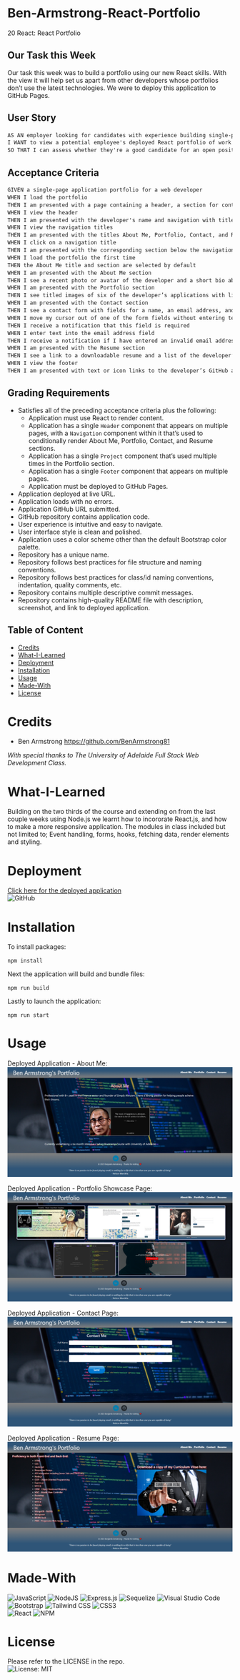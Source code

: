 # Ben-Armstrong-React-Portfolio
20 React: React Portfolio
## Our Task this Week

Our task this week was to build a portfolio using our new React skills. With the view it will help set us apart from other developers whose portfolios don’t use the latest technologies. We were to deploy this application to GitHub Pages. 

## User Story

```md
AS AN employer looking for candidates with experience building single-page applications
I WANT to view a potential employee's deployed React portfolio of work samples
SO THAT I can assess whether they're a good candidate for an open position
```

## Acceptance Criteria

```md
GIVEN a single-page application portfolio for a web developer
WHEN I load the portfolio
THEN I am presented with a page containing a header, a section for content, and a footer
WHEN I view the header
THEN I am presented with the developer's name and navigation with titles corresponding to different sections of the portfolio
WHEN I view the navigation titles
THEN I am presented with the titles About Me, Portfolio, Contact, and Resume, and the title corresponding to the current section is highlighted
WHEN I click on a navigation title
THEN I am presented with the corresponding section below the navigation without the page reloading and that title is highlighted
WHEN I load the portfolio the first time
THEN the About Me title and section are selected by default
WHEN I am presented with the About Me section
THEN I see a recent photo or avatar of the developer and a short bio about them
WHEN I am presented with the Portfolio section
THEN I see titled images of six of the developer’s applications with links to both the deployed applications and the corresponding GitHub repositories
WHEN I am presented with the Contact section
THEN I see a contact form with fields for a name, an email address, and a message
WHEN I move my cursor out of one of the form fields without entering text
THEN I receive a notification that this field is required
WHEN I enter text into the email address field
THEN I receive a notification if I have entered an invalid email address
WHEN I am presented with the Resume section
THEN I see a link to a downloadable resume and a list of the developer’s proficiencies
WHEN I view the footer
THEN I am presented with text or icon links to the developer’s GitHub and LinkedIn profiles, and their profile on a third platform (Stack Overflow, Twitter)
```
## Grading Requirements
* Satisfies all of the preceding acceptance criteria plus the following:
    * Application must use React to render content.
    * Application has a single `Header` component that appears on multiple pages, with a `Navigation` component within it that’s used to conditionally render About Me, Portfolio, Contact, and Resume sections.
    * Application has a single `Project` component that’s used multiple times in the Portfolio section.
    * Application has a single `Footer` component that appears on multiple pages.
    * Application must be deployed to GitHub Pages.
* Application deployed at live URL.
* Application loads with no errors.
* Application GitHub URL submitted.
* GitHub repository contains application code.
* User experience is intuitive and easy to navigate.
* User interface style is clean and polished.
* Application uses a color scheme other than the default Bootstrap color palette.
* Repository has a unique name.
* Repository follows best practices for file structure and naming conventions.
* Repository follows best practices for class/id naming conventions, indentation, quality comments, etc.
* Repository contains multiple descriptive commit messages.
* Repository contains high-quality README file with description, screenshot, and link to deployed application.

## Table of Content
* [Credits](#credits)
* [What-I-Learned](#what-i-learned)
* [Deployment](#deployment)
* [Installation](#installation)
* [Usage](#usage)
* [Made-With](#made-with)
* [License](#license)

# Credits
* Ben Armstrong https://github.com/BenArmstrong81 <br>

*With special thanks to The University of Adelaide Full Stack Web Development Class.*

# What-I-Learned
Building on the two thirds of the course and extending on from the last couple weeks using Node.js we learnt how to incororate React.js, and how to make a more responsive application. The modules in class included but not limited to; Event handling, forms, hooks, fetching data, render elements and styling.

# Deployment

[Click here for the deployed application](https://tranquil-cliffs-58618.herokuapp.com/) <br/>
![GitHub](https://img.shields.io/badge/GitHub-100000?style=for-the-badge&logo=github&logoColor=white)
# Installation  
To install packages:
```
npm install
```
Next the application will build and bundle files:
```
npm run build
```
Lastly to launch the application:
```
npm run start
```
# Usage
Deployed Application - About Me:
![Deployed Application - About Me](./public/images/BenArmstrong_DeployedApp_AboutMePage.PNG)

Deployed Application - Portfolio Showcase Page:
![Deployed Application - Portfolio Showcase Page](./public/images/BenArmstrong_DeployedApp_PortfolioPage.PNG)

Deployed Application - Contact Page:
![Deployed Application - Contact Page](./public/images/BenArmstrong_DeployedApp_ContactMePage.PNG)

Deployed Application - Resume Page:
![Deployed Application - Resume Page](./public/images/BenArmstrong_DeployedApp_ResumePage.PNG)

# Made-With

![JavaScript](https://img.shields.io/badge/javascript-%23323330.svg?style=for-the-badge&logo=javascript&logoColor=%23F7DF1E)
![NodeJS](https://img.shields.io/badge/node.js-6DA55F?style=for-the-badge&logo=node.js&logoColor=white)
![Express.js](https://img.shields.io/badge/express.js-%23404d59.svg?style=for-the-badge&logo=express&logoColor=%2361DAFB)
![Sequelize](https://img.shields.io/badge/Sequelize-52B0E7?style=for-the-badge&logo=Sequelize&logoColor=white)
![Visual Studio Code](https://img.shields.io/badge/Visual%20Studio%20Code-0078d7.svg?style=for-the-badge&logo=visual-studio-code&logoColor=white)
![Bootstrap](https://img.shields.io/badge/Bootstrap-563D7C?style=for-the-badge&logo=bootstrap&logoColor=white) 
![Tailwind CSS](https://img.shields.io/badge/Tailwind_CSS-38B2AC?style=for-the-badge&logo=tailwind-css&logoColor=white) 
![CSS3](https://img.shields.io/badge/CSS3-1572B6?style=for-the-badge&logo=css3&logoColor=white)  
![React](https://img.shields.io/badge/React-20232A?style=for-the-badge&logo=react&logoColor=61DAFB) 
![NPM](https://img.shields.io/badge/npm-CB3837.svg?style=for-the-badge&logo=npm&logoColor=white)

# License

Please refer to the LICENSE in the repo. <br/>
![License: MIT](https://img.shields.io/badge/License-MIT-yellow.svg)